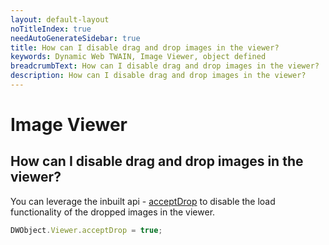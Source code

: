 ```yaml
---
layout: default-layout
noTitleIndex: true
needAutoGenerateSidebar: true
title: How can I disable drag and drop images in the viewer?
keywords: Dynamic Web TWAIN, Image Viewer, object defined
breadcrumbText: How can I disable drag and drop images in the viewer?
description: How can I disable drag and drop images in the viewer?
---
```


# Image Viewer

## How can I disable drag and drop images in the viewer?

You can leverage the inbuilt api - <a href="https://www.dynamsoft.com/web-twain/docs/info/api/WebTwain_Viewer.html?ver=latest#acceptdrop" target="_blank">acceptDrop</a> to disable the load functionality of the dropped images in the viewer.

```javascript
DWObject.Viewer.acceptDrop = true;
```
